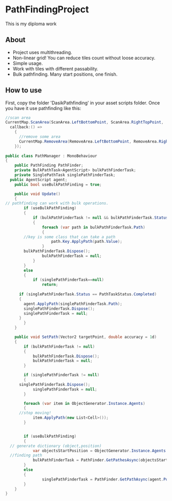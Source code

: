 # PathFindingProject
This is my diploma work

## About
- Project uses multithreading. 
- Non-linear grid! You can reduce tiles count without loose accuracy. 
- Simple usage. 
- Work with tiles with different passability.
- Bulk pathfinding. Many start positions, one finish.

## How to use

First, copy the folder 'DasikPathfinding' in your asset scripts folder. Once you have it use pathfinding like this:

```C#
//scan area
CurrentMap.ScanArea(ScanArea.LeftBottomPoint, ScanArea.RightTopPoint,
  callback:() =>
    {
      //remove some area
      CurrentMap.RemoveArea(RemoveArea.LeftBottomPoint, RemoveArea.RightTopPoint);
    });
    
public class PathManager : MonoBehaviour
{
	public PathFinding PathFinder;
	private BulkPathTask<AgentScript> bulkPathFinderTask;
	private SinglePathTask singlePathFinderTask;
  public AgentScript agent;
	public bool useBulkPathFinding = true;

	public void Update()
	{
// pathfinding can work with bulk operations.    
		if (useBulkPathFinding)
		{
			if (bulkPathFinderTask != null && bulkPathFinderTask.Status == PathTaskStatus.Completed)
			{
				foreach (var path in bulkPathFinderTask.Path)
				{
        //key is some class that can take a path 
					path.Key.ApplyPath(path.Value);
				}
        bulkPathFinderTask.Dispose();
				bulkPathFinderTask = null;
			}
		}
		else
		{
			if (singlePathFinderTask==null)
				return;
			
      if (singlePathFinderTask.Status == PathTaskStatus.Completed)
      {
        agent.ApplyPath(singlePathFinderTask.Path);
        singlePathFinderTask.Dispose();
        singlePathFinderTask = null;
      }	
		}
	}

	public void SetPath(Vector2 targetPoint, double accuracy = 1d)
	{
		if (bulkPathFinderTask != null)
		{
			bulkPathFinderTask.Dispose();
			bulkPathFinderTask = null;
		}

		if (singlePathFinderTask != null)
		{
      singlePathFinderTask.Dispose();
			singlePathFinderTask = null;
		}

		foreach (var item in ObjectGenerator.Instance.Agents)
		{
      //stop moving!
			item.ApplyPath(new List<Cell>());
		}


		if (useBulkPathFinding)
		{
  // generate dictionary (object,position)
			var objectsStartPosition = ObjectGenerator.Instance.Agents.ToDictionary(agent => agent, agent => agent.Position);
  //finding path
			bulkPathFinderTask = PathFinder.GetPathesAsync(objectsStartPosition, targetPoint);
		}
		else
		{
				singlePathFinderTask = PathFinder.GetPathAsync(agent.Position, targetPoint, accuracy);
		}
	}
}
```
